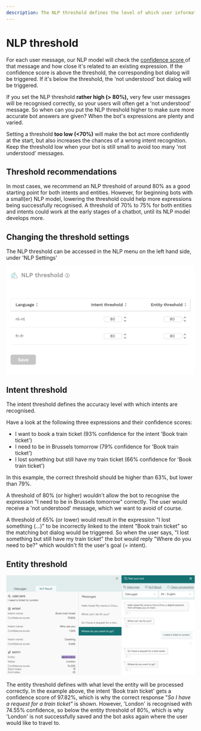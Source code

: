 ```yaml
---
description: The NLP threshold defines the level of which user information is understood
---
```


# NLP threshold

For each user message, our NLP model will check the [confidence score ](https://docs.chatlayer.ai/understanding-users/natural-language-processing-nlp)of that message and how close it's related to an existing expression. If the confidence score is above the threshold, the corresponding bot dialog will be triggered. If it's below the threshold, the 'not understood' bot dialog will be triggered.

If you set the NLP threshold **rather high (> 80%),** very few user messages will be recognised correctly, so your users will often get a 'not understood' message. So when can you put the NLP threshold higher to make sure more accurate bot answers are given? When the bot's expressions are plenty and varied.

Setting a threshold **too low (<70%)** will make the bot act more confidently at the start, but also increases the chances of a wrong intent recognition. Keep the threshold low when your bot is still small to avoid too many 'not understood' messages.

## Threshold recommendations

In most cases, we recommend an NLP threshold of around 80%  as a good starting point for both intents and entities. However, for beginning bots with a small(er) NLP model, lowering the threshold could help more expressions being successfully recognised. A threshold of 70% to 75% for both entities and intents could work at the early stages of a chatbot, until its NLP model develops more.

## Changing the threshold settings

The NLP threshold can be accessed in the NLP menu on the left hand side, under 'NLP Settings'

![](<../../.gitbook/assets/image (197).png>)

## Intent threshold

The intent threshold defines the accuracy level with which intents are recognised.

Have a look at the following three expressions and their confidence scores:

* I want to book a train ticket (93% confidence for the intent 'Book train ticket')
* I need to be in Brussels tomorrow (79% confidence for 'Book train ticket')
* I lost something but still have my train ticket (66% confidence for 'Book train ticket')

In this example, the correct threshold should be higher than 63%, but lower than 79%.

A threshold of 80% (or higher) wouldn't allow the bot to recognise the expression "I need to be in Brussels tomorrow" correctly. The user would receive a 'not understood' message, which we want to avoid of course.&#x20;

A threshold of 65% (or lower) would result in the expression "I lost something (...)" to be incorrectly linked to the intent "Book train ticket" so the matching bot dialog would be triggered. So when the user says, "I lost something but still have my train ticket" the bot would reply "Where do you need to be?" which wouldn't fit the user's goal (= intent).



## Entity threshold

![An example where the entity 'London' is recognised with 74.55%](<../../.gitbook/assets/image (684) (2).png>)

The entity threshold defines with what level the entity will be processed correctly. In the example above, the intent 'Book train ticket' gets a confidence score of 97.82%, which is why the correct response "_So I have a request for a train ticket"_ is shown. However, 'London' is recognised with 74.55% confidence, so below the entity threshold of 80%, which is why 'London' is not successfully saved and the bot asks again where the user would like to travel to.
